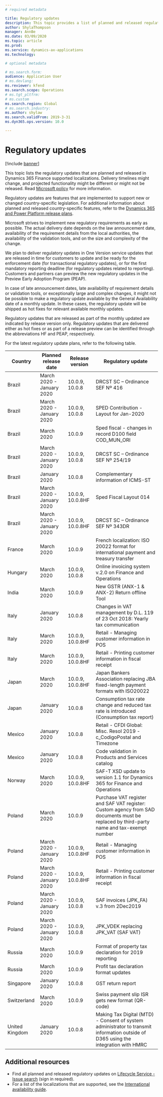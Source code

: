 ```yaml
---
# required metadata

title: Regulatory updates
description: This topic provides a list of planned and released regulatory updates for Microsoft Dynamics 365 Finance.
author: ShylaThompson
manager: AnnBe
ms.date: 03/09/2020
ms.topic: article
ms.prod: 
ms.service: dynamics-ax-applications
ms.technology: 

# optional metadata

# ms.search.form:
audience: Application User
# ms.devlang: 
ms.reviewer: kfend
ms.search.scope: Operations
# ms.tgt_pltfrm: 
# ms.custom
ms.search.region: Global
# ms.search.industry: 
ms.author: shylaw
ms.search.validFrom: 2019-3-31
ms.dyn365.ops.version: 10.0

---
```


# Regulatory updates

[!include [banner](../includes/banner.md)]

This topic lists the regulatory updates that are planned and released in Dynamics 365 Finance supported localizations. Delivery timelines might change, and projected functionality might be different or might not be released. Read [Microsoft policy](https://go.microsoft.com/fwlink/p/?linkid=2007332) for more information. 

Regulatory updates are features that are implemented to support new or changed country-specific legislation. For additional information about planned and released country-specific features, refer to the [Dynamics 365 and Power Platform release plans](https://docs.microsoft.com/business-applications-release-notes/index).

Microsoft strives to implement new regulatory requirements as early as possible. The actual delivery date depends on the law announcement date, availability of the requirement details from the local authorities, the availability of the validation tools, and on the size and complexity of the change.

We plan to deliver regulatory updates in One Version service updates that are released in time for customers to update and be ready for the enforcement date (for transactional regulatory updates), or for the first mandatory reporting deadline (for regulatory updates related to reporting). Customers and partners can preview the new regulatory updates in the Preview Early Adoption Program (PEAP).

In case of late announcement dates, late availability of requirement details or validation tools, or exceptionally large and complex changes, it might not be possible to make a regulatory update available by the General Availability date of a monthly update. In these cases, the regulatory update will be shipped as hot fixes for relevant available monthly updates.

Regulatory updates that are released as part of the monthly updated are indicated by release version only. Regulatory updates that are delivered either as hot fixes or as part of a release preview can be identified through the abbreviations HF and PEAP, respectively. 

For the latest regulatory update plans, refer to the following table.   

|Country|Planned release date|Release version|Regulatory update|
|--------------------|---------------|-------|-------|
|      Brazil         |   March 2020 - January 2020      | 10.0.9, 10.0.8      |   DRCST SC – Ordinance SEF Nº 416    |
|      Brazil         |   March 2020  - January 2020     | 10.0.9, 10.0.8      |   SPED Contribution - Layout for Jan-2020    |
|      Brazil         |   March 2020       | 10.0.9      |   Sped fiscal - changes in record D100 field COD_MUN_ORI    |
|      Brazil         |   March 2020 - January 2020       | 10.0.9, 10.0.8      |   DRCST SC – Ordinance SEF Nº 254/19    |
|      Brazil         |   January 2020       | 10.0.8      |   Complementary information of ICMS-ST    |
|      Brazil        |   March 2020 - January 2020       | 10.0.9, 10.0.8HF      |   Sped Fiscal Layout 014 |
|      Brazil          |   March 2020 - January 2020       | 10.0.9, 10.0.8HF      |   DRCST SC – Ordinance SEF Nº 343DR   |
|      France          |   March 2020       | 10.0.9      |   French localization: ISO 20022 format for international payment and treasury transfer   |
|      Hungary          |   March 2020       | 10.0.9, 10.0.8      |   Online invoicing system v.2.0 on Finance and Operations    |
|      India          |   March 2020       | 10.0.9      |   New GSTR (ANX-1 & ANX-2) Return offline Tool   |
|      Italy          |   January 2020       | 10.0.8      |   Changes in VAT management by D.L. 119 of 23 Oct 2018: Yearly tax communication |
|      Italy         |   March 2020     | 10.0.9, 10.0.8HF      |   Retail - Managing customer information in POS |
|      Italy         |   March 2020      | 10.0.9, 10.0.8HF      |   Retail - Printing customer information in fiscal receipt |
|      Japan          |   March 2020     | 10.0.9, 10.0.8HF     |   Japan Bankers Association replacing JBA fixed-length payment formats with ISO20022 |
|      Japan          |   January 2020      | 10.0.8       |   Consumption tax rate change and reduced tax rate is introduced (Consumption tax report) |
|      Mexico          |   January 2020     | 10.0.8        |   Retail -  CFDI Global: Misc. Resol 2019 - c_CodigoPostal and Timezone |
|      Mexico           |   January 2020       | 10.0.8     |   Code validation in Products and Services catalog |
|      Norway          |   March 2020   | 10.0.9, 10.0.8HF     |   SAF-T XSD update to version 1.1 for Dynamics 365 for Finance and Operations |
|      Poland          |   March 2020    | 10.0.9     |   Purchase VAT register and SAF VAT register: Custom agency from SAD documents must be replaced by third-party name and tax-exempt number |
|      Poland          |   March 2020 - January 2020   | 10.0.9, 10.0.8HF     |   Retail - Managing customer information in POS |
|      Poland          |   March 2020 - January 2020     | 10.0.9, 10.0.8HF     |   Retail - Printing customer information in fiscal receipt |
|      Poland          |   March 2020 - January 2020     | 10.0.9, 10.0.8     |   SAF invoices (JPK_FA) v.3 from 2Dec2019 |
|      Poland          |   March 2020 - January 2020     | 10.0.9, 10.0.8     |   JPK_VDEK replacing JPK_VAT (SAF VAT) |
|      Russia          |   March 2020     | 10.0.9     |   Format of property tax declaration for 2019 reporting |
|      Russia          |   March 2020     | 10.0.9     |   Profit tax declaration format updates |
|      Singapore           |   January 2020     | 10.0.8      |   GST return report |
|      Switzerland           |   March 2020     | 10.0.9      |   Swiss payment slip ISR gets new format (QR-code) |
|      United Kingdom          |   January 2020       | 10.0.8      |   Making Tax Digital (MTD) - Consent of system administrator to transmit information outside of D365 using the integration with HMRC |



## Additional resources
- Find all planned and released regulatory updates on [Lifecycle Service - Issue search](https://lcs.dynamics.com/Logon/Index) (sign in required).
- For a list of the localizations that are supported, see the [International availability guide](https://aka.ms/dynamics_365_international_availability_deck).

